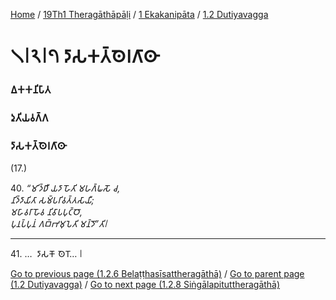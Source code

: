 
[Home](/) / [19Th1 Theragāthāpāḷi](../../../19Th1.md) / [1 Ekakanipāta](../../1.md) / [1.2 Dutiyavagga](../1.2.md)

# 𑁧𑁇𑁨𑁇𑁭 𑀤𑀸𑀲𑀓𑀢𑁆𑀣𑁂𑀭𑀕𑀸𑀣𑀸

### 𑀏𑀓𑀓𑀦𑀺𑀧𑀸𑀢

### 𑀤𑀼𑀢𑀺𑀬𑀯𑀕𑁆𑀕

### 𑀤𑀸𑀲𑀓𑀢𑁆𑀣𑁂𑀭𑀕𑀸𑀣𑀸

(17.)

40\. _“𑀫𑀺𑀤𑁆𑀥𑀻 𑀬𑀤𑀸 𑀳𑁄𑀢𑀺 𑀫𑀳𑀕𑁆𑀖𑀲𑁄 𑀘,_  
_𑀦𑀺𑀤𑁆𑀤𑀸𑀬𑀺𑀢𑀸 𑀲𑀫𑁆𑀧𑀭𑀺𑀯𑀢𑁆𑀢𑀲𑀸𑀬𑀻;_  
_𑀫𑀳𑀸𑀯𑀭𑀸𑀳𑁄𑀯 𑀦𑀺𑀯𑀸𑀧𑀧𑀼𑀝𑁆𑀞𑁄,_  
_𑀧𑀼𑀦𑀧𑁆𑀧𑀼𑀦𑀁 𑀕𑀩𑁆𑀪𑀫𑀼𑀧𑁂𑀢𑀺 𑀫𑀦𑁆𑀤𑁄”𑀢𑀺𑁇_  


---

41\. …  𑀤𑀸𑀲𑀓𑁄 𑀣𑁂𑀭𑁄… 𑁇



[Go to previous page (1.2.6 Belaṭṭhasīsattheragāthā)](1.2.6.md) / [Go to parent page (1.2 Dutiyavagga)](../1.2.md) / [Go to next page (1.2.8 Siṅgālapituttheragāthā)](1.2.8.md)


